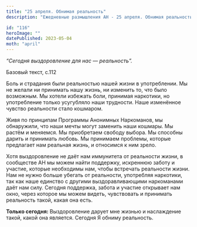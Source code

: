 ```yaml
---
title: "25 апреля. Обнимая реальность"
description: "Ежедневные размышления АН - 25 апреля. Обнимая реальность"

id: "116"
heroImage: ""
datePublished: 2023-05-04
moth: "april"
---
```


_“Сегодня выздоровление для нас — реальность”._

Базовый текст, с.112

Боль и страдания были реальностью нашей жизни в употреблении. Мы не желали ни
принимать нашу жизнь, ни изменить то, что было возможным. Мы хотели избежать
боли, принимая наркотики, но употребление только усугубляло наши трудности.
Наше изменённое чувство реальности стало кошмаром.

Живя по принципам Программы Анонимных Наркоманов, мы обнаружили, что наши
мечты могут заменить наши кошмары. Мы растём и меняемся. Мы приобретаем
свободу выбора. Мы способны дарить и принимать любовь. Мы принимаем проблемы,
которые предлагает нам реальная жизнь, и относимся к ним зрело.

Хотя выздоровление не даёт нам иммунитета от реальности жизни, в сообществе АН
мы можем найти поддержку, искреннюю заботу и участие, которые необходимы нам,
чтобы встречать реальности жизни. Нам не нужно больше убегать от реальности,
употребляя наркотики, так как наше единство с другими выздоравливающими
наркоманами даёт нам силу. Сегодня поддержка, забота и участие открывает нам
окно, через которое мы можем видеть, чувствовать и принимать реальность такой,
какая она есть.

**Только сегодня:** Выздоровление дарует мне жизнью и наслаждение такой, какой
она является. Сегодня Я обниму реальность.
